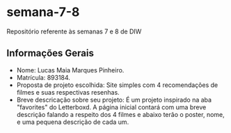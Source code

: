 # semana-7-8
Repositório referente às semanas 7 e 8 de DIW

## Informações Gerais

- Nome: Lucas Maia Marques Pinheiro.
- Matrícula: 893184.
- Proposta de projeto escolhida: Site simples com 4 recomendações de filmes e suas respectivas resenhas.
- Breve descricação sobre seu projeto: É um projeto inspirado na aba "favorites" do Letterboxd. A página inicial contará com uma breve descrição falando a respeito dos 4 filmes e abaixo terâo o poster, nome, e uma pequena descrição de cada um.
